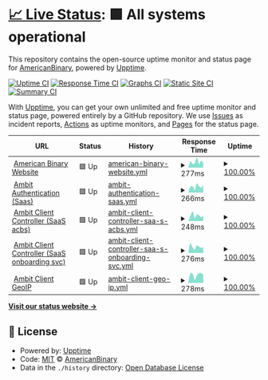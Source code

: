 # [📈 Live Status](https://status.ambit.inc): <!--live status--> **🟩 All systems operational**

This repository contains the open-source uptime monitor and status page for [AmericanBinary](https://www.ambit.inc), powered by [Upptime](https://github.com/upptime/upptime).

[![Uptime CI](https://github.com/AmericanBinary/status.ambit.inc/workflows/Uptime%20CI/badge.svg)](https://github.com/AmericanBinary/status.ambit.inc/actions?query=workflow%3A%22Uptime+CI%22)
[![Response Time CI](https://github.com/AmericanBinary/status.ambit.inc/workflows/Response%20Time%20CI/badge.svg)](https://github.com/AmericanBinary/status.ambit.inc/actions?query=workflow%3A%22Response+Time+CI%22)
[![Graphs CI](https://github.com/AmericanBinary/status.ambit.inc/workflows/Graphs%20CI/badge.svg)](https://github.com/AmericanBinary/status.ambit.inc/actions?query=workflow%3A%22Graphs+CI%22)
[![Static Site CI](https://github.com/AmericanBinary/status.ambit.inc/workflows/Static%20Site%20CI/badge.svg)](https://github.com/AmericanBinary/status.ambit.inc/actions?query=workflow%3A%22Static+Site+CI%22)
[![Summary CI](https://github.com/AmericanBinary/status.ambit.inc/workflows/Summary%20CI/badge.svg)](https://github.com/AmericanBinary/status.ambit.inc/actions?query=workflow%3A%22Summary+CI%22)

With [Upptime](https://upptime.js.org), you can get your own unlimited and free uptime monitor and status page, powered entirely by a GitHub repository. We use [Issues](https://github.com/AmericanBinary/status.ambit.inc/issues) as incident reports, [Actions](https://github.com/AmericanBinary/status.ambit.inc/actions) as uptime monitors, and [Pages](https://status.ambit.inc) for the status page.

<!--start: status pages-->
<!-- This summary is generated by Upptime (https://github.com/upptime/upptime) -->
<!-- Do not edit this manually, your changes will be overwritten -->
<!-- prettier-ignore -->
| URL | Status | History | Response Time | Uptime |
| --- | ------ | ------- | ------------- | ------ |
| <img alt="" src="https://icons.duckduckgo.com/ip3/www.ambit.inc.ico" height="13"> [American Binary Website](https://www.ambit.inc) | 🟩 Up | [american-binary-website.yml](https://github.com/AmericanBinary/status.ambit.inc/commits/HEAD/history/american-binary-website.yml) | <details><summary><img alt="Response time graph" src="./graphs/american-binary-website/response-time-week.png" height="20"> 277ms</summary><br><a href="https://status.ambit.inc/history/american-binary-website"><img alt="Response time 296" src="https://img.shields.io/endpoint?url=https%3A%2F%2Fraw.githubusercontent.com%2FAmericanBinary%2Fstatus.ambit.inc%2FHEAD%2Fapi%2Famerican-binary-website%2Fresponse-time.json"></a><br><a href="https://status.ambit.inc/history/american-binary-website"><img alt="24-hour response time 237" src="https://img.shields.io/endpoint?url=https%3A%2F%2Fraw.githubusercontent.com%2FAmericanBinary%2Fstatus.ambit.inc%2FHEAD%2Fapi%2Famerican-binary-website%2Fresponse-time-day.json"></a><br><a href="https://status.ambit.inc/history/american-binary-website"><img alt="7-day response time 277" src="https://img.shields.io/endpoint?url=https%3A%2F%2Fraw.githubusercontent.com%2FAmericanBinary%2Fstatus.ambit.inc%2FHEAD%2Fapi%2Famerican-binary-website%2Fresponse-time-week.json"></a><br><a href="https://status.ambit.inc/history/american-binary-website"><img alt="30-day response time 369" src="https://img.shields.io/endpoint?url=https%3A%2F%2Fraw.githubusercontent.com%2FAmericanBinary%2Fstatus.ambit.inc%2FHEAD%2Fapi%2Famerican-binary-website%2Fresponse-time-month.json"></a><br><a href="https://status.ambit.inc/history/american-binary-website"><img alt="1-year response time 322" src="https://img.shields.io/endpoint?url=https%3A%2F%2Fraw.githubusercontent.com%2FAmericanBinary%2Fstatus.ambit.inc%2FHEAD%2Fapi%2Famerican-binary-website%2Fresponse-time-year.json"></a></details> | <details><summary><a href="https://status.ambit.inc/history/american-binary-website">100.00%</a></summary><a href="https://status.ambit.inc/history/american-binary-website"><img alt="All-time uptime 100.00%" src="https://img.shields.io/endpoint?url=https%3A%2F%2Fraw.githubusercontent.com%2FAmericanBinary%2Fstatus.ambit.inc%2FHEAD%2Fapi%2Famerican-binary-website%2Fuptime.json"></a><br><a href="https://status.ambit.inc/history/american-binary-website"><img alt="24-hour uptime 100.00%" src="https://img.shields.io/endpoint?url=https%3A%2F%2Fraw.githubusercontent.com%2FAmericanBinary%2Fstatus.ambit.inc%2FHEAD%2Fapi%2Famerican-binary-website%2Fuptime-day.json"></a><br><a href="https://status.ambit.inc/history/american-binary-website"><img alt="7-day uptime 100.00%" src="https://img.shields.io/endpoint?url=https%3A%2F%2Fraw.githubusercontent.com%2FAmericanBinary%2Fstatus.ambit.inc%2FHEAD%2Fapi%2Famerican-binary-website%2Fuptime-week.json"></a><br><a href="https://status.ambit.inc/history/american-binary-website"><img alt="30-day uptime 100.00%" src="https://img.shields.io/endpoint?url=https%3A%2F%2Fraw.githubusercontent.com%2FAmericanBinary%2Fstatus.ambit.inc%2FHEAD%2Fapi%2Famerican-binary-website%2Fuptime-month.json"></a><br><a href="https://status.ambit.inc/history/american-binary-website"><img alt="1-year uptime 100.00%" src="https://img.shields.io/endpoint?url=https%3A%2F%2Fraw.githubusercontent.com%2FAmericanBinary%2Fstatus.ambit.inc%2FHEAD%2Fapi%2Famerican-binary-website%2Fuptime-year.json"></a></details>
| <img alt="" src="https://icons.duckduckgo.com/ip3/auth.infra.cloud.ambit.inc.ico" height="13"> [Ambit Authentication (Saas)](https://auth.infra.cloud.ambit.inc/api/health) | 🟩 Up | [ambit-authentication-saas.yml](https://github.com/AmericanBinary/status.ambit.inc/commits/HEAD/history/ambit-authentication-saas.yml) | <details><summary><img alt="Response time graph" src="./graphs/ambit-authentication-saas/response-time-week.png" height="20"> 266ms</summary><br><a href="https://status.ambit.inc/history/ambit-authentication-saas"><img alt="Response time 263" src="https://img.shields.io/endpoint?url=https%3A%2F%2Fraw.githubusercontent.com%2FAmericanBinary%2Fstatus.ambit.inc%2FHEAD%2Fapi%2Fambit-authentication-saas%2Fresponse-time.json"></a><br><a href="https://status.ambit.inc/history/ambit-authentication-saas"><img alt="24-hour response time 315" src="https://img.shields.io/endpoint?url=https%3A%2F%2Fraw.githubusercontent.com%2FAmericanBinary%2Fstatus.ambit.inc%2FHEAD%2Fapi%2Fambit-authentication-saas%2Fresponse-time-day.json"></a><br><a href="https://status.ambit.inc/history/ambit-authentication-saas"><img alt="7-day response time 266" src="https://img.shields.io/endpoint?url=https%3A%2F%2Fraw.githubusercontent.com%2FAmericanBinary%2Fstatus.ambit.inc%2FHEAD%2Fapi%2Fambit-authentication-saas%2Fresponse-time-week.json"></a><br><a href="https://status.ambit.inc/history/ambit-authentication-saas"><img alt="30-day response time 265" src="https://img.shields.io/endpoint?url=https%3A%2F%2Fraw.githubusercontent.com%2FAmericanBinary%2Fstatus.ambit.inc%2FHEAD%2Fapi%2Fambit-authentication-saas%2Fresponse-time-month.json"></a><br><a href="https://status.ambit.inc/history/ambit-authentication-saas"><img alt="1-year response time 266" src="https://img.shields.io/endpoint?url=https%3A%2F%2Fraw.githubusercontent.com%2FAmericanBinary%2Fstatus.ambit.inc%2FHEAD%2Fapi%2Fambit-authentication-saas%2Fresponse-time-year.json"></a></details> | <details><summary><a href="https://status.ambit.inc/history/ambit-authentication-saas">100.00%</a></summary><a href="https://status.ambit.inc/history/ambit-authentication-saas"><img alt="All-time uptime 99.95%" src="https://img.shields.io/endpoint?url=https%3A%2F%2Fraw.githubusercontent.com%2FAmericanBinary%2Fstatus.ambit.inc%2FHEAD%2Fapi%2Fambit-authentication-saas%2Fuptime.json"></a><br><a href="https://status.ambit.inc/history/ambit-authentication-saas"><img alt="24-hour uptime 100.00%" src="https://img.shields.io/endpoint?url=https%3A%2F%2Fraw.githubusercontent.com%2FAmericanBinary%2Fstatus.ambit.inc%2FHEAD%2Fapi%2Fambit-authentication-saas%2Fuptime-day.json"></a><br><a href="https://status.ambit.inc/history/ambit-authentication-saas"><img alt="7-day uptime 100.00%" src="https://img.shields.io/endpoint?url=https%3A%2F%2Fraw.githubusercontent.com%2FAmericanBinary%2Fstatus.ambit.inc%2FHEAD%2Fapi%2Fambit-authentication-saas%2Fuptime-week.json"></a><br><a href="https://status.ambit.inc/history/ambit-authentication-saas"><img alt="30-day uptime 100.00%" src="https://img.shields.io/endpoint?url=https%3A%2F%2Fraw.githubusercontent.com%2FAmericanBinary%2Fstatus.ambit.inc%2FHEAD%2Fapi%2Fambit-authentication-saas%2Fuptime-month.json"></a><br><a href="https://status.ambit.inc/history/ambit-authentication-saas"><img alt="1-year uptime 99.94%" src="https://img.shields.io/endpoint?url=https%3A%2F%2Fraw.githubusercontent.com%2FAmericanBinary%2Fstatus.ambit.inc%2FHEAD%2Fapi%2Fambit-authentication-saas%2Fuptime-year.json"></a></details>
| <img alt="" src="https://icons.duckduckgo.com/ip3/acbs.infra.cloud.ambit.inc.ico" height="13"> [Ambit Client Controller (SaaS acbs)](https://acbs.infra.cloud.ambit.inc) | 🟩 Up | [ambit-client-controller-saa-s-acbs.yml](https://github.com/AmericanBinary/status.ambit.inc/commits/HEAD/history/ambit-client-controller-saa-s-acbs.yml) | <details><summary><img alt="Response time graph" src="./graphs/ambit-client-controller-saa-s-acbs/response-time-week.png" height="20"> 248ms</summary><br><a href="https://status.ambit.inc/history/ambit-client-controller-saa-s-acbs"><img alt="Response time 256" src="https://img.shields.io/endpoint?url=https%3A%2F%2Fraw.githubusercontent.com%2FAmericanBinary%2Fstatus.ambit.inc%2FHEAD%2Fapi%2Fambit-client-controller-saa-s-acbs%2Fresponse-time.json"></a><br><a href="https://status.ambit.inc/history/ambit-client-controller-saa-s-acbs"><img alt="24-hour response time 249" src="https://img.shields.io/endpoint?url=https%3A%2F%2Fraw.githubusercontent.com%2FAmericanBinary%2Fstatus.ambit.inc%2FHEAD%2Fapi%2Fambit-client-controller-saa-s-acbs%2Fresponse-time-day.json"></a><br><a href="https://status.ambit.inc/history/ambit-client-controller-saa-s-acbs"><img alt="7-day response time 248" src="https://img.shields.io/endpoint?url=https%3A%2F%2Fraw.githubusercontent.com%2FAmericanBinary%2Fstatus.ambit.inc%2FHEAD%2Fapi%2Fambit-client-controller-saa-s-acbs%2Fresponse-time-week.json"></a><br><a href="https://status.ambit.inc/history/ambit-client-controller-saa-s-acbs"><img alt="30-day response time 298" src="https://img.shields.io/endpoint?url=https%3A%2F%2Fraw.githubusercontent.com%2FAmericanBinary%2Fstatus.ambit.inc%2FHEAD%2Fapi%2Fambit-client-controller-saa-s-acbs%2Fresponse-time-month.json"></a><br><a href="https://status.ambit.inc/history/ambit-client-controller-saa-s-acbs"><img alt="1-year response time 254" src="https://img.shields.io/endpoint?url=https%3A%2F%2Fraw.githubusercontent.com%2FAmericanBinary%2Fstatus.ambit.inc%2FHEAD%2Fapi%2Fambit-client-controller-saa-s-acbs%2Fresponse-time-year.json"></a></details> | <details><summary><a href="https://status.ambit.inc/history/ambit-client-controller-saa-s-acbs">100.00%</a></summary><a href="https://status.ambit.inc/history/ambit-client-controller-saa-s-acbs"><img alt="All-time uptime 99.93%" src="https://img.shields.io/endpoint?url=https%3A%2F%2Fraw.githubusercontent.com%2FAmericanBinary%2Fstatus.ambit.inc%2FHEAD%2Fapi%2Fambit-client-controller-saa-s-acbs%2Fuptime.json"></a><br><a href="https://status.ambit.inc/history/ambit-client-controller-saa-s-acbs"><img alt="24-hour uptime 100.00%" src="https://img.shields.io/endpoint?url=https%3A%2F%2Fraw.githubusercontent.com%2FAmericanBinary%2Fstatus.ambit.inc%2FHEAD%2Fapi%2Fambit-client-controller-saa-s-acbs%2Fuptime-day.json"></a><br><a href="https://status.ambit.inc/history/ambit-client-controller-saa-s-acbs"><img alt="7-day uptime 100.00%" src="https://img.shields.io/endpoint?url=https%3A%2F%2Fraw.githubusercontent.com%2FAmericanBinary%2Fstatus.ambit.inc%2FHEAD%2Fapi%2Fambit-client-controller-saa-s-acbs%2Fuptime-week.json"></a><br><a href="https://status.ambit.inc/history/ambit-client-controller-saa-s-acbs"><img alt="30-day uptime 100.00%" src="https://img.shields.io/endpoint?url=https%3A%2F%2Fraw.githubusercontent.com%2FAmericanBinary%2Fstatus.ambit.inc%2FHEAD%2Fapi%2Fambit-client-controller-saa-s-acbs%2Fuptime-month.json"></a><br><a href="https://status.ambit.inc/history/ambit-client-controller-saa-s-acbs"><img alt="1-year uptime 99.93%" src="https://img.shields.io/endpoint?url=https%3A%2F%2Fraw.githubusercontent.com%2FAmericanBinary%2Fstatus.ambit.inc%2FHEAD%2Fapi%2Fambit-client-controller-saa-s-acbs%2Fuptime-year.json"></a></details>
| <img alt="" src="https://icons.duckduckgo.com/ip3/onboarding.infra.cloud.ambit.inc.ico" height="13"> [Ambit Client Controller (SaaS onboarding svc)](https://onboarding.infra.cloud.ambit.inc/v1/health) | 🟩 Up | [ambit-client-controller-saa-s-onboarding-svc.yml](https://github.com/AmericanBinary/status.ambit.inc/commits/HEAD/history/ambit-client-controller-saa-s-onboarding-svc.yml) | <details><summary><img alt="Response time graph" src="./graphs/ambit-client-controller-saa-s-onboarding-svc/response-time-week.png" height="20"> 276ms</summary><br><a href="https://status.ambit.inc/history/ambit-client-controller-saa-s-onboarding-svc"><img alt="Response time 238" src="https://img.shields.io/endpoint?url=https%3A%2F%2Fraw.githubusercontent.com%2FAmericanBinary%2Fstatus.ambit.inc%2FHEAD%2Fapi%2Fambit-client-controller-saa-s-onboarding-svc%2Fresponse-time.json"></a><br><a href="https://status.ambit.inc/history/ambit-client-controller-saa-s-onboarding-svc"><img alt="24-hour response time 256" src="https://img.shields.io/endpoint?url=https%3A%2F%2Fraw.githubusercontent.com%2FAmericanBinary%2Fstatus.ambit.inc%2FHEAD%2Fapi%2Fambit-client-controller-saa-s-onboarding-svc%2Fresponse-time-day.json"></a><br><a href="https://status.ambit.inc/history/ambit-client-controller-saa-s-onboarding-svc"><img alt="7-day response time 276" src="https://img.shields.io/endpoint?url=https%3A%2F%2Fraw.githubusercontent.com%2FAmericanBinary%2Fstatus.ambit.inc%2FHEAD%2Fapi%2Fambit-client-controller-saa-s-onboarding-svc%2Fresponse-time-week.json"></a><br><a href="https://status.ambit.inc/history/ambit-client-controller-saa-s-onboarding-svc"><img alt="30-day response time 259" src="https://img.shields.io/endpoint?url=https%3A%2F%2Fraw.githubusercontent.com%2FAmericanBinary%2Fstatus.ambit.inc%2FHEAD%2Fapi%2Fambit-client-controller-saa-s-onboarding-svc%2Fresponse-time-month.json"></a><br><a href="https://status.ambit.inc/history/ambit-client-controller-saa-s-onboarding-svc"><img alt="1-year response time 241" src="https://img.shields.io/endpoint?url=https%3A%2F%2Fraw.githubusercontent.com%2FAmericanBinary%2Fstatus.ambit.inc%2FHEAD%2Fapi%2Fambit-client-controller-saa-s-onboarding-svc%2Fresponse-time-year.json"></a></details> | <details><summary><a href="https://status.ambit.inc/history/ambit-client-controller-saa-s-onboarding-svc">100.00%</a></summary><a href="https://status.ambit.inc/history/ambit-client-controller-saa-s-onboarding-svc"><img alt="All-time uptime 99.95%" src="https://img.shields.io/endpoint?url=https%3A%2F%2Fraw.githubusercontent.com%2FAmericanBinary%2Fstatus.ambit.inc%2FHEAD%2Fapi%2Fambit-client-controller-saa-s-onboarding-svc%2Fuptime.json"></a><br><a href="https://status.ambit.inc/history/ambit-client-controller-saa-s-onboarding-svc"><img alt="24-hour uptime 100.00%" src="https://img.shields.io/endpoint?url=https%3A%2F%2Fraw.githubusercontent.com%2FAmericanBinary%2Fstatus.ambit.inc%2FHEAD%2Fapi%2Fambit-client-controller-saa-s-onboarding-svc%2Fuptime-day.json"></a><br><a href="https://status.ambit.inc/history/ambit-client-controller-saa-s-onboarding-svc"><img alt="7-day uptime 100.00%" src="https://img.shields.io/endpoint?url=https%3A%2F%2Fraw.githubusercontent.com%2FAmericanBinary%2Fstatus.ambit.inc%2FHEAD%2Fapi%2Fambit-client-controller-saa-s-onboarding-svc%2Fuptime-week.json"></a><br><a href="https://status.ambit.inc/history/ambit-client-controller-saa-s-onboarding-svc"><img alt="30-day uptime 100.00%" src="https://img.shields.io/endpoint?url=https%3A%2F%2Fraw.githubusercontent.com%2FAmericanBinary%2Fstatus.ambit.inc%2FHEAD%2Fapi%2Fambit-client-controller-saa-s-onboarding-svc%2Fuptime-month.json"></a><br><a href="https://status.ambit.inc/history/ambit-client-controller-saa-s-onboarding-svc"><img alt="1-year uptime 99.94%" src="https://img.shields.io/endpoint?url=https%3A%2F%2Fraw.githubusercontent.com%2FAmericanBinary%2Fstatus.ambit.inc%2FHEAD%2Fapi%2Fambit-client-controller-saa-s-onboarding-svc%2Fuptime-year.json"></a></details>
| <img alt="" src="https://icons.duckduckgo.com/ip3/geoip.infra.cloud.ambit.inc.ico" height="13"> [Ambit Client GeoIP](https://geoip.infra.cloud.ambit.inc) | 🟩 Up | [ambit-client-geo-ip.yml](https://github.com/AmericanBinary/status.ambit.inc/commits/HEAD/history/ambit-client-geo-ip.yml) | <details><summary><img alt="Response time graph" src="./graphs/ambit-client-geo-ip/response-time-week.png" height="20"> 278ms</summary><br><a href="https://status.ambit.inc/history/ambit-client-geo-ip"><img alt="Response time 302" src="https://img.shields.io/endpoint?url=https%3A%2F%2Fraw.githubusercontent.com%2FAmericanBinary%2Fstatus.ambit.inc%2FHEAD%2Fapi%2Fambit-client-geo-ip%2Fresponse-time.json"></a><br><a href="https://status.ambit.inc/history/ambit-client-geo-ip"><img alt="24-hour response time 263" src="https://img.shields.io/endpoint?url=https%3A%2F%2Fraw.githubusercontent.com%2FAmericanBinary%2Fstatus.ambit.inc%2FHEAD%2Fapi%2Fambit-client-geo-ip%2Fresponse-time-day.json"></a><br><a href="https://status.ambit.inc/history/ambit-client-geo-ip"><img alt="7-day response time 278" src="https://img.shields.io/endpoint?url=https%3A%2F%2Fraw.githubusercontent.com%2FAmericanBinary%2Fstatus.ambit.inc%2FHEAD%2Fapi%2Fambit-client-geo-ip%2Fresponse-time-week.json"></a><br><a href="https://status.ambit.inc/history/ambit-client-geo-ip"><img alt="30-day response time 310" src="https://img.shields.io/endpoint?url=https%3A%2F%2Fraw.githubusercontent.com%2FAmericanBinary%2Fstatus.ambit.inc%2FHEAD%2Fapi%2Fambit-client-geo-ip%2Fresponse-time-month.json"></a><br><a href="https://status.ambit.inc/history/ambit-client-geo-ip"><img alt="1-year response time 304" src="https://img.shields.io/endpoint?url=https%3A%2F%2Fraw.githubusercontent.com%2FAmericanBinary%2Fstatus.ambit.inc%2FHEAD%2Fapi%2Fambit-client-geo-ip%2Fresponse-time-year.json"></a></details> | <details><summary><a href="https://status.ambit.inc/history/ambit-client-geo-ip">100.00%</a></summary><a href="https://status.ambit.inc/history/ambit-client-geo-ip"><img alt="All-time uptime 97.47%" src="https://img.shields.io/endpoint?url=https%3A%2F%2Fraw.githubusercontent.com%2FAmericanBinary%2Fstatus.ambit.inc%2FHEAD%2Fapi%2Fambit-client-geo-ip%2Fuptime.json"></a><br><a href="https://status.ambit.inc/history/ambit-client-geo-ip"><img alt="24-hour uptime 100.00%" src="https://img.shields.io/endpoint?url=https%3A%2F%2Fraw.githubusercontent.com%2FAmericanBinary%2Fstatus.ambit.inc%2FHEAD%2Fapi%2Fambit-client-geo-ip%2Fuptime-day.json"></a><br><a href="https://status.ambit.inc/history/ambit-client-geo-ip"><img alt="7-day uptime 100.00%" src="https://img.shields.io/endpoint?url=https%3A%2F%2Fraw.githubusercontent.com%2FAmericanBinary%2Fstatus.ambit.inc%2FHEAD%2Fapi%2Fambit-client-geo-ip%2Fuptime-week.json"></a><br><a href="https://status.ambit.inc/history/ambit-client-geo-ip"><img alt="30-day uptime 100.00%" src="https://img.shields.io/endpoint?url=https%3A%2F%2Fraw.githubusercontent.com%2FAmericanBinary%2Fstatus.ambit.inc%2FHEAD%2Fapi%2Fambit-client-geo-ip%2Fuptime-month.json"></a><br><a href="https://status.ambit.inc/history/ambit-client-geo-ip"><img alt="1-year uptime 99.94%" src="https://img.shields.io/endpoint?url=https%3A%2F%2Fraw.githubusercontent.com%2FAmericanBinary%2Fstatus.ambit.inc%2FHEAD%2Fapi%2Fambit-client-geo-ip%2Fuptime-year.json"></a></details>

<!--end: status pages-->

[**Visit our status website →**](https://status.ambit.inc)

## 📄 License

- Powered by: [Upptime](https://github.com/upptime/upptime)
- Code: [MIT](./LICENSE) © [AmericanBinary](https://www.ambit.inc)
- Data in the `./history` directory: [Open Database License](https://opendatacommons.org/licenses/odbl/1-0/)
